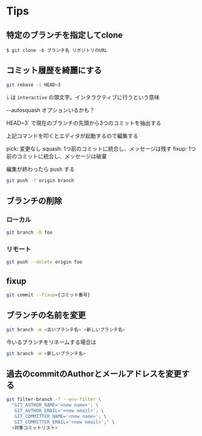 # Tips

## 特定のブランチを指定してclone

```
$ git clone -b ブランチ名 リポジトリのURL
```

## コミット履歴を綺麗にする

```sh
git rebase -i HEAD~3
```
`i` は `interactive` の頭文字。インタラクティブに行うという意味

--autosquash オプションいるかも？
 
HEAD~3` で現在のブランチの先頭から3つのコミットを抽出する

上記コマンドを叩くとエディタが起動するので編集する

pick: 変更なし
squash: 1つ前のコミットに統合し、メッセージは残す
fixup: 1つ前のコミットに統合し、メッセージは破棄

編集が終わったら push する
```sh
git push -f origin branch
```

## ブランチの削除

### ローカル

```sh
git branch -D foo
```

### リモート

```sh
git push --delete origin foo
```

## fixup
```sh
git commit --fixup={コミット番号}
```

## ブランチの名前を変更
```sh
git branch -m <古いブランチ名> <新しいブランチ名>
```

今いるブランチをリネームする場合は
```sh
git branch -m <新しいブランチ名>
```

## 過去のcommitのAuthorとメールアドレスを変更する

```sh
git filter-branch -f --env-filter \
  "GIT_AUTHOR_NAME='<new name>'; \
   GIT_AUTHOR_EMAIL='<new email>'; \
   GIT_COMMITTER_NAME='<new name>'; \
   GIT_COMMITTER_EMAIL='<new email>';" \
  <対象コミットリスト>
```
